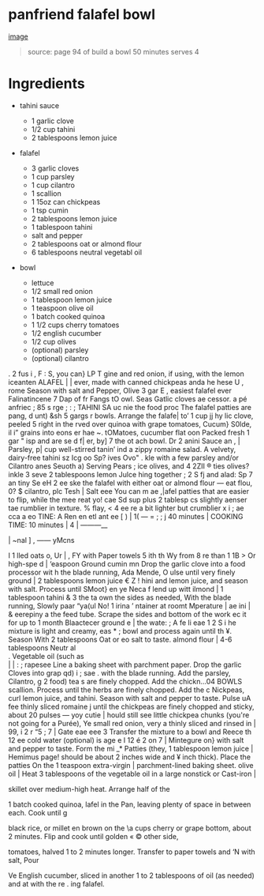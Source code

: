 # panfriend falafel bowl

[image](./images/panfried_falafel_bowl.jpg)

> source: page 94 of build a bowl
> 50 minutes
> serves 4

# Ingredients

- tahini sauce
    - 1 garlic clove
    - 1/2 cup tahini
    - 2 tablespoons lemon juice

- falafel
    - 3 garlic cloves
    - 1 cup parsley
    - 1 cup cilantro
    - 1 scallion
    - 1 15oz can chickpeas
    - 1 tsp cumin
    - 2 tablespoons lemon juice
    - 1 tablespoon tahini
    - salt and pepper
    - 2 tablespoons oat or almond flour
    - 6 tablespoons neutral vegetabl oil

- bowl
    - lettuce
    - 1/2 small red onion
    - 1 tablespoon lemon juice
    - 1 teaspoon olive oil
    - 1 batch cooked quinoa
    - 1 1/2 cups cherry tomatoes
    - 1/2 english cucumber
    - 1/2 cup olives
    - (optional) parsley
    - (optional) cilantro
    
 

 

 

 

 

  

    

 

. 2 fus i , F
: S, you can} LP T gine and red onion, if using, with the lemon iceanten ALAFEL
| | ever, made with canned chickpeas anda he hese U , rome Season with salt and Pepper, Olive 3 gar
E , easiest falafel ever Falinatincene 7 Dap of fr Fangs tO owl. Seas Gatlic cloves ae
cessor. a pé anfriec ; 85 s rge ; : ;
TAHINI SA uc nie the food proc The falafel patties are pang, d unt) &sh 5 gargs r bowls. Arrange the falafe| to’ 1 cup jj hy
lic clove, peeled 5 right in the rved over quinoa with grape tomatoes, Cucum} S0lde, il i” grains into eons er hae ~. tOMatoes, cucumber flat oon Packed fresh
1 gar " isp and are se d f| er, by] 7 the ot ach bowl. Dr 2 anini Sauce an , | Parsley, p|
cup well-stirred tanin’ ind a zippy romaine salad. A velvety, dairy-free tahini sz Icg oo Sp? ives Ovo" . kle with a few parsley and/or Cilantro anes Seuoth a) Serving Pears
; ice olives, and 4 2ZII ® ties olives? inkle 3 seve
2 tablespoons lemon Julce hing together ; 2 S fj and alad: Sp 7 an tiny Se
eH 2 ee ske the falafel with either oat or almond flour — eat flou, 0? $ cilantro, plc Tesh |
Salt eee You can m ae ,|afel patties that are easier to flip, while the mee reat yo! cae Sd
sup plus 2 tablesp cs slightly aenser tae rumblier in texture. % flay, <
4 ee re a bit lighter but crumblier x i ; ae cca a
eo TINE: A Ren en etl ant ee [ ) | 1(
— = ; ;
j 40 minutes | COOKING TIME: 10 minutes |
4 | ———__

|
~nal \] ,
—— yMcns

  
  
 
 
     
    
   
   
   
   
   
     
     
    
   
 
      
    
    
   
   
    
   
 
     
   
     
    
      
     
    
 
   
   
     
    
   
    
  

I 1 lled oats o, Ur | , FY with Paper towels
5 ith th Wy from 8 re than 1 1B > Or high-spe d | ‘easpoon Ground cumin mn
Drop the garlic clove into a food processor wit h the blade running, Ada Mende, O ulse until very finely ground | 2 tablespoons lemon juice €
Z ! hini and lemon juice, and season with salt. Process until SMoot} en ye Neca f lend up witt ilmond | 1 tablespoon tahini &
3 the ta own the sides as needed, With the blade running, Slowly paar “ya(ul No! 1 irina ’ ntainer at roomt Mperature | ae ini
| & eerepiny a the feed tube. Scrape the sides and bottom of the work ec it for up to 1 month Blaactecer ground e |
the wate: ; A fe li eae 1 2
S i he mixture is light and creamy, eas * ;
bowl and process again until th ¥. Season With 2 tablespoons Oat or
eo salt to taste. almond flour
| 4-6 tablespoons Neutr
al \
. Vegetable oil (such as \
|
| : ; rapesee
Line a baking sheet with parchment paper. Drop the garlic Cloves into grap qd)
i ; sae .
with the blade running. Add the parsley, Cilantro, g
2 food) tea s are finely chopped. Add the chickn...04 BOWLS
scallion. Process until the herbs are finely chopped. Add the c Nickpeas,
curl lemon juice, and tahini. Season with salt and pepper to taste. Pulse uA fee thinly sliced romaine
j until the chickpeas are finely chopped and sticky, about 20 pulses — yoy cutie
| hould still see little chickpea chunks (you're not going for a Purée), Ye small red onion, very
a thinly sliced and rinsed in
| 99, i 2 r “5 ;
7 | Gate eae eee 3 Transfer the mixture to a bowl and Reece th 12 ee cold water (optional)
is age e I 12 é 2 on
7 | Mintegure on} with salt and pepper to taste. Form the mi _* Patties (they, 1 tablespoon lemon juice
| Hemimus page! should be about 2 inches wide and ¥ inch thick). Place the patties On the 1 teaspoon extra-virgin
| parchment-lined baking sheet. olive oil
| Heat 3 tablespoons of the vegetable oil in a large nonstick or Cast-iron
|

skillet over medium-high heat. Arrange half of the

1 batch cooked quinoa,
lafel in the Pan,
leaving plenty of space in between each. Cook until g

black rice, or millet
en brown on the \a cups cherry or grape
bottom, about 2 minutes. Flip and cook until golden « © other side,

tomatoes, halved
1 to 2 minutes longer. Transfer to paper towels and ‘N with salt, Pour

Ve English cucumber, sliced
in another 1 to 2 tablespoons of oil (as needed) and at with the re .
ing falafel.
